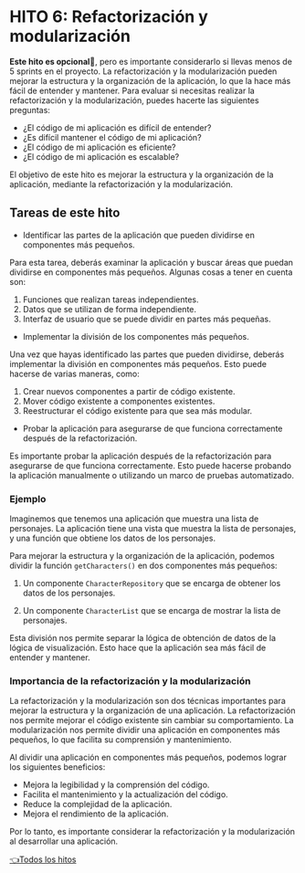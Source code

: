# **HITO 6:** Refactorización y modularización

**Este hito es opcional**👀, pero es importante considerarlo si llevas menos de 5 sprints en el proyecto. La refactorización y la modularización pueden mejorar la estructura y la organización de la aplicación, lo que la hace más fácil de entender y mantener. Para evaluar si necesitas realizar la refactorización y la modularización, puedes hacerte las siguientes preguntas:

* ¿El código de mi aplicación es difícil de entender?
* ¿Es difícil mantener el código de mi aplicación?
* ¿El código de mi aplicación es eficiente?
* ¿El código de mi aplicación es escalable?

El objetivo de este hito es mejorar la estructura y la organización de la aplicación, mediante la refactorización y la modularización.

## Tareas de este hito

* Identificar las partes de la aplicación que pueden dividirse en componentes más pequeños.

Para esta tarea, deberás examinar la aplicación y buscar áreas que puedan dividirse en componentes más pequeños. Algunas cosas a tener en cuenta son:

1. Funciones que realizan tareas independientes.
2. Datos que se utilizan de forma independiente.
3. Interfaz de usuario que se puede dividir en partes más pequeñas.

* Implementar la división de los componentes más pequeños.

Una vez que hayas identificado las partes que pueden dividirse, deberás implementar la división en componentes más pequeños. Esto puede hacerse de varias maneras, como:

1. Crear nuevos componentes a partir de código existente.
2. Mover código existente a componentes existentes.
3. Reestructurar el código existente para que sea más modular.

* Probar la aplicación para asegurarse de que funciona correctamente después de la refactorización.

Es importante probar la aplicación después de la refactorización para asegurarse de que funciona correctamente. Esto puede hacerse probando la aplicación manualmente o utilizando un marco de pruebas automatizado.

### Ejemplo

Imaginemos que tenemos una aplicación que muestra una lista de personajes. La aplicación tiene una vista que muestra la lista de personajes, y una función que obtiene los datos de los personajes.

Para mejorar la estructura y la organización de la aplicación, podemos dividir la función ```getCharacters()``` en dos componentes más pequeños:

1. Un componente ```CharacterRepository``` que se encarga de obtener los datos de los personajes.

2. Un componente ```CharacterList``` que se encarga de mostrar la lista de personajes.

Esta división nos permite separar la lógica de obtención de datos de la lógica de visualización. Esto hace que la aplicación sea más fácil de entender y mantener.

### Importancia de la refactorización y la modularización

La refactorización y la modularización son dos técnicas importantes para mejorar la estructura y la organización de una aplicación. La refactorización nos permite mejorar el código existente sin cambiar su comportamiento. La modularización nos permite dividir una aplicación en componentes más pequeños, lo que facilita su comprensión y mantenimiento.

Al dividir una aplicación en componentes más pequeños, podemos lograr los siguientes beneficios:

* Mejora la legibilidad y la comprensión del código.
* Facilita el mantenimiento y la actualización del código.
* Reduce la complejidad de la aplicación.
* Mejora el rendimiento de la aplicación.

Por lo tanto, es importante considerar la refactorización y la modularización al desarrollar una aplicación.

[👈Todos los hitos](../README.md#6-hitos)
